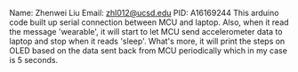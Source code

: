 Name: Zhenwei Liu Email: zhl012@ucsd.edu PID: A16169244
This arduino code built up serial connection between MCU and laptop. Also, when it read the message 'wearable', 
it will start to let MCU send accelerometer data to laptop and stop when it reads 'sleep'. What's more, it will
print the steps on OLED based on the data sent back from MCU periodically which in my case is 5 seconds.
